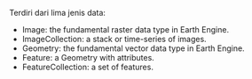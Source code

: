 Terdiri dari lima jenis data:  
- Image: the fundamental raster data type in Earth Engine.  
- ImageCollection: a stack or time-series of images.  
- Geometry: the fundamental vector data type in Earth Engine.  
- Feature: a Geometry with attributes.  
- FeatureCollection: a set of features.
